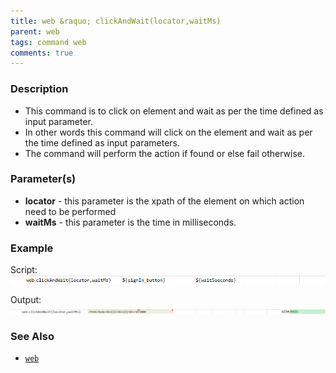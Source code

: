 ```yaml
---
title: web &raquo; clickAndWait(locator,waitMs)
parent: web
tags: command web
comments: true
---
```


### Description

- This command is to click on element and wait as per the time defined as input parameter.
- In other words this command will click  on the element and wait as per the time defined as input parameters.
- The command will perform the action if found or else fail otherwise.

### Parameter(s)

- **locator** - this parameter is the xpath of the element on which action need to be performed
- **waitMs** - this parameter is the time in milliseconds.

### Example

Script:<br/>
![](image/clickAndWait_01.png)

Output:<br/>
![](image/clickAndWait_02.png)

### See Also

- [`web`](index.html)